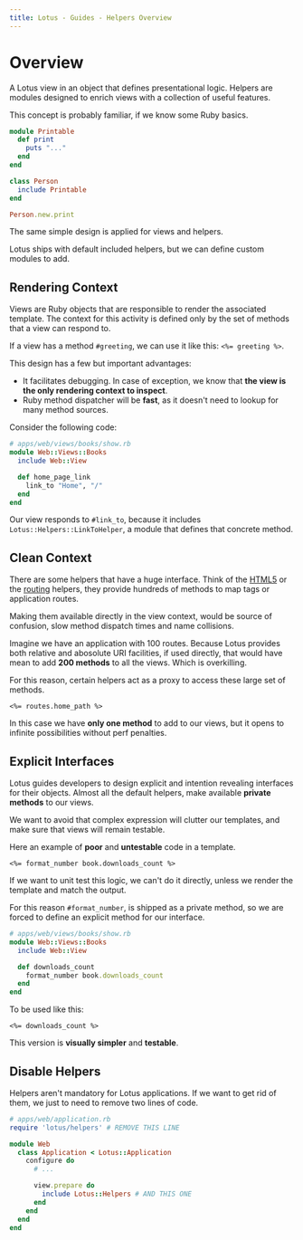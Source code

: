 ```yaml
---
title: Lotus - Guides - Helpers Overview
---
```


# Overview

A Lotus view in an object that defines presentational logic.
Helpers are modules designed to enrich views with a collection of useful features.

This concept is probably familiar, if we know some Ruby basics.

```ruby
module Printable
  def print
    puts "..."
  end
end

class Person
  include Printable
end

Person.new.print
```

The same simple design is applied for views and helpers.

Lotus ships with default included helpers, but we can define custom modules to add.

## Rendering Context

Views are Ruby objects that are responsible to render the associated template.
The context for this activity is defined only by the set of methods that a view can respond to.

If a view has a method `#greeting`, we can use it like this: `<%= greeting %>`.

This design has a few but important advantages:

  * It facilitates debugging. In case of exception, we know that **the view is the only rendering context to inspect**.
  * Ruby method dispatcher will be **fast**, as it doesn't need to lookup for many method sources.

Consider the following code:

```ruby
# apps/web/views/books/show.rb
module Web::Views::Books
  include Web::View

  def home_page_link
    link_to "Home", "/"
  end
end
```

Our view responds to `#link_to`, because it includes `Lotus::Helpers::LinkToHelper`, a module that defines that concrete method.

## Clean Context

There are some helpers that have a huge interface.
Think of the [HTML5](/guides/helpers/html5) or the [routing](/guides/helpers/routing) helpers, they provide hundreds of methods to map tags or application routes.

Making them available directly in the view context, would be source of confusion, slow method dispatch times and name collisions.

Imagine we have an application with 100 routes.
Because Lotus provides both relative and abosolute URI facilities, if used directly, that would have mean to add **200 methods** to all the views.
Which is overkilling.

For this reason, certain helpers act as a proxy to access these large set of methods.

```erb
<%= routes.home_path %>
```

In this case we have **only one method** to add to our views, but it opens to infinite possibilities without perf penalties.

## Explicit Interfaces

Lotus guides developers to design explicit and intention revealing interfaces for their objects.
Almost all the default helpers, make available **private methods** to our views.

We want to avoid that complex expression will clutter our templates, and make sure that views will remain testable.

Here an example of **poor** and **untestable** code in a template.

```erb
<%= format_number book.downloads_count %>
```

If we want to unit test this logic, we can't do it directly, unless we render the template and match the output.

For this reason `#format_number`, is shipped as a private method, so we are forced to define an explicit method for our interface.

```ruby
# apps/web/views/books/show.rb
module Web::Views::Books
  include Web::View

  def downloads_count
    format_number book.downloads_count
  end
end
```

To be used like this:

```erb
<%= downloads_count %>
```

This version is **visually simpler** and **testable**.

## Disable Helpers

Helpers aren't mandatory for Lotus applications.
If we want to get rid of them, we just to need to remove two lines of code.

```ruby
# apps/web/application.rb
require 'lotus/helpers' # REMOVE THIS LINE

module Web
  class Application < Lotus::Application
    configure do
      # ...

      view.prepare do
        include Lotus::Helpers # AND THIS ONE
      end
    end
  end
end
```
